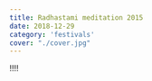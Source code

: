 ```yaml
---
title: Radhastami meditation 2015
date: 2018-12-29
category: 'festivals'
cover: "./cover.jpg"
---
```


!!!!